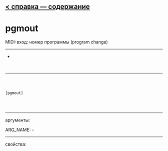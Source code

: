 [< справка — содержание](ceammc_lib.html)
---

# pgmout


MIDI-вход: номер программы (program change)

---

-
<br>


---


```



[pgmout]


            
```

---
аргументы:

ARG_NAME: -<br>

---
свойства:


